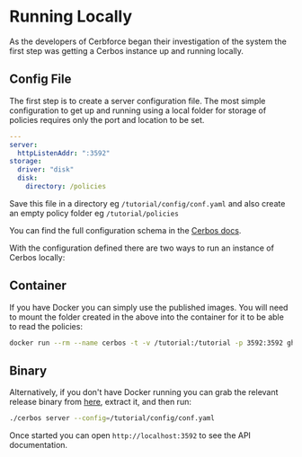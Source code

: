 # Running Locally

As the developers of Cerbforce began their investigation of the system the first step was getting a Cerbos instance up and running locally.

## Config File

The first step is to create a server configuration file. The most simple configuration to get up and running using a local folder for storage of policies requires only the port and location to be set.

```yaml
---
server:
  httpListenAddr: ":3592"
storage:
  driver: "disk"
  disk:
    directory: /policies
```

Save this file in a directory eg `/tutorial/config/conf.yaml` and also create an empty policy folder eg `/tutorial/policies`

You can find the full configuration schema in the [Cerbos docs](https://docs.cerbos.dev/cerbos/latest/configuration/index.html).

With the configuration defined there are two ways to run an instance of Cerbos locally:

## Container

If you have Docker you can simply use the published images. You will need to mount the folder created in the above into the container for it to be able to read the policies:

```sh
docker run --rm --name cerbos -t -v /tutorial:/tutorial -p 3592:3592 ghcr.io/cerbos/cerbos:latest server --config=/tutorial/config/conf.yaml
```

## Binary

Alternatively, if you don't have Docker running you can grab the relevant release binary from [here](https://docs.cerbos.dev/cerbos/latest/installation/binary.html), extract it, and then run:

```sh
./cerbos server --config=/tutorial/config/conf.yaml
```


Once started you can open `http://localhost:3592` to see the API documentation.